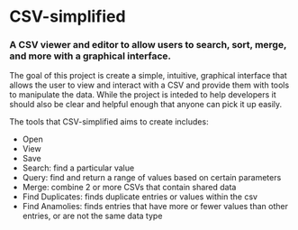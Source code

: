 # CSV-simplified
### A CSV viewer and editor to allow users to search, sort, merge, and more with a graphical interface. 

The goal of this project is create a simple, intuitive, graphical interface that allows the user to view and interact with a CSV and provide them with tools to manipulate the data.  While the project is inteded to help developers it should also be clear and helpful enough that anyone can pick it up easily.

The tools that CSV-simplified aims to create includes:
  - Open 
  - View 
  - Save
  - Search: find a particular value
  - Query: find and return a range of values based on certain parameters
  - Merge: combine 2 or more CSVs that contain shared data
  - Find Duplicates: finds duplicate entries or values within the csv
  - Find Anamolies: finds entries that have more or fewer values than other entries, or are not the same data type
  
